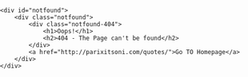 <!DOCTYPE html>
<html lang="en">

<head>
	<meta charset="utf-8">
	<meta http-equiv="X-UA-Compatible" content="IE=edge">
	<meta name="viewport" content="width=device-width, initial-scale=1">
	<title>Quotes</title>	
	<link href="https://fonts.googleapis.com/css?family=Montserrat:200,400,700" rel="stylesheet">

<style>
    * {
  -webkit-box-sizing: border-box;
          box-sizing: border-box;
}

body {
  padding: 0;
  margin: 0;
}

#notfound {
  position: relative;
  height: 100vh;
}

#notfound .notfound {
  position: absolute;
  left: 50%;
  top: 50%;
  -webkit-transform: translate(-50%, -50%);
      -ms-transform: translate(-50%, -50%);
          transform: translate(-50%, -50%);
}

.notfound {
  max-width: 520px;
  width: 100%;
  line-height: 1.4;
  text-align: center;
}

.notfound .notfound-404 {
  position: relative;
  height: 200px;
  margin: 0px auto 20px;
  z-index: -1;
}

.notfound .notfound-404 h1 {
  font-family: 'Montserrat', sans-serif;
  font-size: 236px;
  font-weight: 200;
  margin: 0px;
  color: #211b19;
  text-transform: uppercase;
  position: absolute;
  left: 50%;
  top: 50%;
  -webkit-transform: translate(-50%, -50%);
      -ms-transform: translate(-50%, -50%);
          transform: translate(-50%, -50%);
}

.notfound .notfound-404 h2 {
  font-family: 'Montserrat', sans-serif;
  font-size: 28px;
  font-weight: 400;
  text-transform: uppercase;
  color: #211b19;
  background: #fff;
  padding: 10px 5px;
  margin: auto;
  display: inline-block;
  position: absolute;
  bottom: 0px;
  left: 0;
  right: 0;
}

.notfound a {
  font-family: 'Montserrat', sans-serif;
  display: inline-block;
  font-weight: 700;
  text-decoration: none;
  color: #fff;
  text-transform: uppercase;
  padding: 13px 23px;
  background: #ff6300;
  font-size: 18px;
  -webkit-transition: 0.2s all;
  transition: 0.2s all;
}

.notfound a:hover {
  color: #ff6300;
  background: #211b19;
}

@media only screen and (max-width: 767px) {
  .notfound .notfound-404 h1 {
    font-size: 148px;
  }
}

@media only screen and (max-width: 480px) {
  .notfound .notfound-404 {
    height: 148px;
    margin: 0px auto 10px;
  }
  .notfound .notfound-404 h1 {
    font-size: 86px;
  }
  .notfound .notfound-404 h2 {
    font-size: 16px;
  }
  .notfound a {
    padding: 7px 15px;
    font-size: 14px;
  }
}

</style>

</head>

<body>

	<div id="notfound">
		<div class="notfound">
			<div class="notfound-404">
				<h1>Oops!</h1>
				<h2>404 - The Page can't be found</h2>
			</div>
			<a href="http://parixitsoni.com/quotes/">Go TO Homepage</a>
		</div>
	</div>

</body>
